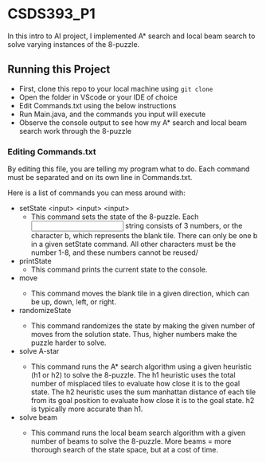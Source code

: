 # CSDS393_P1
In this intro to AI project, I implemented A* search and local beam search to solve varying instances of the 8-puzzle.

## Running this Project
- First, clone this repo to your local machine using `git clone`
- Open the folder in VScode or your IDE of choice
- Edit Commands.txt using the below instructions
- Run Main.java, and the commands you input will execute
- Observe the console output to see how my A* search and local beam search work through the 8-puzzle

### Editing Commands.txt
By editing this file, you are telling my program what to do.
Each command must be separated and on its own line in Commands.txt.

Here is a list of commands you can mess around with:
- setState \<input\> \<input\> \<input\>
  - This command sets the state of the 8-puzzle. Each <input> string consists of 3 numbers, or the character b, which represents the blank tile. There can only be one b in a given setState command. All other characters must be the number 1-8, and these numbers cannot be reused/
- printState
  - This command prints the current state to the console.
- move <direction>
  - This command moves the blank tile in a given direction, which can be up, down, left, or right. 
- randomizeState <numMoves>
  - This command randomizes the state by making the given number of moves from the solution state. Thus, higher numbers make the puzzle harder to solve.
- solve A-star <heuristic>
  - This command runs the A* search algorithm using a given heuristic (h1 or h2) to solve the 8-puzzle. The h1 heuristic uses the total number of misplaced tiles to evaluate how close it is to the goal state. The h2 heuristic uses the sum manhattan distance of each tile from its goal position to evaluate how close it is to the goal state. h2 is typically more accurate than h1.
- solve beam <numBeams>
  - This command runs the local beam search algorithm with a given number of beams to solve the 8-puzzle. More beams = more thorough search of the state space, but at a cost of time.
